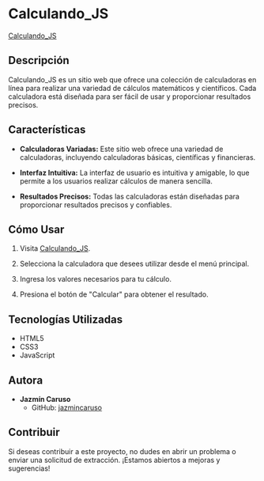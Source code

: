 # Calculando_JS

[Calculando_JS ](https://jazmincaruso.github.io/Calculando_JS/)

## Descripción
Calculando_JS es un sitio web que ofrece una colección de calculadoras en línea para realizar una variedad de cálculos matemáticos y científicos. Cada calculadora está diseñada para ser fácil de usar y proporcionar resultados precisos.

## Características

- **Calculadoras Variadas:** Este sitio web ofrece una variedad de calculadoras, incluyendo calculadoras básicas, científicas y financieras.

- **Interfaz Intuitiva:** La interfaz de usuario es intuitiva y amigable, lo que permite a los usuarios realizar cálculos de manera sencilla.

- **Resultados Precisos:** Todas las calculadoras están diseñadas para proporcionar resultados precisos y confiables.

## Cómo Usar

1. Visita [Calculando_JS](https://jazmincaruso.github.io/Calculando_JS/).

2. Selecciona la calculadora que desees utilizar desde el menú principal.

3. Ingresa los valores necesarios para tu cálculo.

4. Presiona el botón de "Calcular" para obtener el resultado.

## Tecnologías Utilizadas

- HTML5
- CSS3
- JavaScript

## Autora

- **Jazmín Caruso**
  - GitHub: [jazmincaruso](https://github.com/jazmincaruso)

## Contribuir

Si deseas contribuir a este proyecto, no dudes en abrir un problema o enviar una solicitud de extracción. ¡Estamos abiertos a mejoras y sugerencias!
